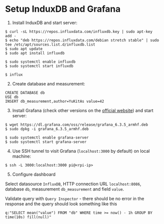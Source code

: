 # Setup InduxDB and Grafana

1. Install InduxDB and start server:

  ```console
  $ curl -sL https://repos.influxdata.com/influxdb.key | sudo apt-key add -
  $ echo "deb https://repos.influxdata.com/debian stretch stable" | sudo tee /etc/apt/sources.list.d/influxdb.list
  $ sudo apt update
  $ sudo apt install influxdb  

  $ sudo systemctl enable influxdb
  $ sudo systemctl start influxdb

  $ influx
  ```

2. Create database and measurement:

  ```console
  CREATE DATABASE db
  USE db
  INSERT db_measurement,author=YuKitAs value=42
  ```

3. Install Grafana (check other versions on the [official website](https://grafana.com/grafana/download/6.3.5?platform=arm)) and start server:

  ```console
  $ wget https://dl.grafana.com/oss/release/grafana_6.3.5_armhf.deb
  $ sudo dpkg -i grafana_6.3.5_armhf.deb

  $ sudo systemctl enable grafana-server
  $ sudo systemctl start grafana-server
  ```

4. Use SSH tunnel to visit Grafana (`localhost:3000` by default) on local machine:

  ```console
  $ ssh -L 3000:localhost:3000 pi@<rpi-ip>
  ```

5. Configure dashboard

  Select datasource `InfluxDB`, HTTP connection URL `localhost:8086`, database `db`, measurement `db_measurement` and field `value`.

  Validate query with `Query Inspector` - there should be no error in the response and the query should look something like this

  ```
  q:"SELECT mean("value") FROM "db" WHERE time >= now() - 1h GROUP BY time(10s) fill(null)"
  ```
  

